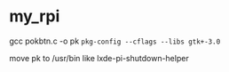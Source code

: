 # my_rpi

gcc pokbtn.c -o pk `pkg-config --cflags --libs gtk+-3.0`

move pk to /usr/bin like lxde-pi-shutdown-helper

